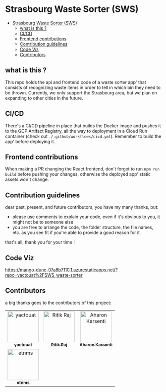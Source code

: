# Strasbourg Waste Sorter (SWS)

- [Strasbourg Waste Sorter (SWS)](#strasbourg-waste-sorter-sws)
  - [what is this ?](#what-is-this-)
  - [CI/CD](#cicd)
  - [Frontend contributions](#frontend-contributions)
  - [Contribution guidelines](#contribution-guidelines)
  - [Code Viz](#code-viz)
  - [Contributors](#contributors)

<!-- TODO readme 
  explain main components of the app'
  explain how to run locally
  explain how the app' is deployed
-->

## what is this ?

This repo holds the api and frontend code of a waste sorter app' that consists of recognizing waste items in order to tell in which bin they need to be thrown. Currently, we only support the Strasbourg area, but we plan on expanding to other cities in the future.

## CI/CD

There's a CI/CD pipeline in place that builds the Docker image and pushes it to the GCP Artifact Registry, all the way to deployment in a Cloud Run container (check out `./.github/workflows/cicd.yml`). Remember to build the app' before deploying it.

## Frontend contributions

When making a PR changing the React frontend, don't forget to run `npm run build` before pushing your changes, otherwise the deployed app' static assets won't change.

## Contribution guidelines

dear past, present, and future contributors, you have my many thanks, but:

- please use comments to explain your code, even if it's obvious to you, it might not be to someone else
- you are free to arrange the code, the folder structure, the file names, etc. as you see fit if you're able to provide a good reason for it

that's all, thank you for your time !

## Code Viz

<https://mango-dune-07a8b7110.1.azurestaticapps.net/?repo=yactouat%2FSWS_waste-sorter>

## Contributors

a big thanks goes to the contributors of this project:

<table align="center">
<tbody>
    <tr>
      <td align="center"><a href="https://github.com/yactouat"><img src="https://avatars.githubusercontent.com/u/37403808" width="100px;" alt="yactouat"/><br /><sub><b>yactouat</b></sub></a></td>
      <td align="center"><a href="https://github.com/ritik2358"><img src="https://avatars.githubusercontent.com/u/98156555" width="100px;" alt="Ritik Raj"/><br /><sub><b>Ritik Raj</b></sub></a></td>
      <td align="center"><a href="https://github.com/aharonYK"><img src="https://avatars.githubusercontent.com/u/87654852" width="100px;" alt="Aharon Karsenti"/><br /><sub><b>Aharon Karsenti</b></sub></a></td>
    </tr>
    <tr>
      <td align="center"><a href="https://github.com/etnms"><img src="https://avatars.githubusercontent.com/u/91740611" width="100px;" alt="etnms"/><br /><sub><b>etnms</b></sub></a></td>
    </tr>
</tbody>
</table>